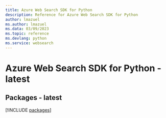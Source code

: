 ```yaml
---
title: Azure Web Search SDK for Python
description: Reference for Azure Web Search SDK for Python
author: lmazuel
ms.author: lmazuel
ms.data: 03/09/2023
ms.topic: reference
ms.devlang: python
ms.service: websearch
---
```

# Azure Web Search SDK for Python - latest
## Packages - latest
[!INCLUDE [packages](web-search-index.md)]